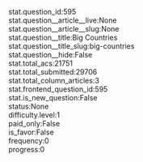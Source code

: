 stat.question_id:595  
stat.question__article__live:None  
stat.question__article__slug:None  
stat.question__title:Big Countries  
stat.question__title_slug:big-countries  
stat.question__hide:False  
stat.total_acs:21751  
stat.total_submitted:29706  
stat.total_column_articles:3  
stat.frontend_question_id:595  
stat.is_new_question:False  
status:None  
difficulty.level:1  
paid_only:False  
is_favor:False  
frequency:0  
progress:0  
